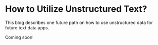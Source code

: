 # How to Utilize Unstructured Text?
This blog describes one future path on how to use unstructured data for future text data apps.

Coming soon!
